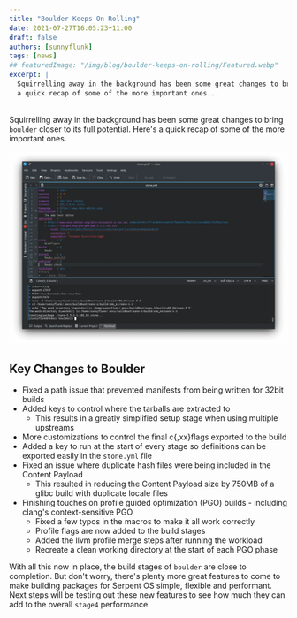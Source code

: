 ```yaml
---
title: "Boulder Keeps On Rolling"
date: 2021-07-27T16:05:23+11:00
draft: false
authors: [sunnyflunk]
tags: [news]
## featuredImage: "/img/blog/boulder-keeps-on-rolling/Featured.webp"
excerpt: |
  Squirrelling away in the background has been some great changes to bring `boulder` closer to its full potential. Here's
  a quick recap of some of the more important ones...
---
```


Squirrelling away in the background has been some great changes to bring `boulder` closer to its full potential. Here's
a quick recap of some of the more important ones.

<!--more-->

![Boulder hard at work](./Featured.webp)

## Key Changes to Boulder

 - Fixed a path issue that prevented manifests from being written for 32bit builds
 - Added keys to control where the tarballs are extracted to
   - This results in a greatly simplified setup stage when using multiple upstreams
 - More customizations to control the final c{,xx}flags exported to the build
 - Added a key to run at the start of every stage so definitions can be exported easily in the `stone.yml` file
 - Fixed an issue where duplicate hash files were being included in the Content Payload
   - This resulted in reducing the Content Payload size by 750MB of a glibc build with duplicate locale files
 - Finishing touches on profile guided optimization (PGO) builds - including clang's context-sensitive PGO
   - Fixed a few typos in the macros to make it all work correctly
   - Profile flags are now added to the build stages
   - Added the llvm profile merge steps after running the workload
   - Recreate a clean working directory at the start of each PGO phase

With all this now in place, the build stages of `boulder` are close to completion. But don't worry, there's plenty more
great features to come to make building packages for Serpent OS simple, flexible and performant. Next steps will be testing
out these new features to see how much they can add to the overall `stage4` performance.
